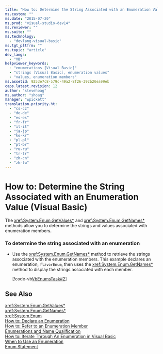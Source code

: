 ```yaml
---
title: "How to: Determine the String Associated with an Enumeration Value (Visual Basic)"
ms.custom: ""
ms.date: "2015-07-20"
ms.prod: "visual-studio-dev14"
ms.reviewer: ""
ms.suite: ""
ms.technology: 
  - "devlang-visual-basic"
ms.tgt_pltfrm: ""
ms.topic: "article"
dev_langs: 
  - "VB"
helpviewer_keywords: 
  - "enumerations [Visual Basic]"
  - "strings [Visual Basic], enumeration values"
  - "values, enumeration members"
ms.assetid: 9253e7c8-579c-49a2-8f26-392b20ea99eb
caps.latest.revision: 12
author: "stevehoag"
ms.author: "shoag"
manager: "wpickett"
translation.priority.ht: 
  - "cs-cz"
  - "de-de"
  - "es-es"
  - "fr-fr"
  - "it-it"
  - "ja-jp"
  - "ko-kr"
  - "pl-pl"
  - "pt-br"
  - "ru-ru"
  - "tr-tr"
  - "zh-cn"
  - "zh-tw"
---
```

# How to: Determine the String Associated with an Enumeration Value (Visual Basic)
The <xref:System.Enum.GetValues*> and <xref:System.Enum.GetNames*> methods allow you to determine the strings and values associated with enumeration members.  
  
### To determine the string associated with an enumeration  
  
-   Use the <xref:System.Enum.GetNames*> method to retrieve the strings associated with the enumeration members. This example declares an enumeration, `flavorEnum`, then uses the <xref:System.Enum.GetNames*> method to display the strings associated with each member.  
  
     [!code-vb[VbEnumsTask#2](../../../../visual-basic\language-reference\statements/codesnippet/VisualBasic/how-to-determine-the-string-associated-with-an-enumeration-value_1.vb)]  
  
## See Also  
 <xref:System.Enum.GetValues*>   
 <xref:System.Enum.GetNames*>   
 <xref:System.Enum>   
 [How to: Declare an Enumeration](../../../../visual-basic\programming-guide\language-features\constants-enums/how-to-declare-enumerations.md)   
 [How to: Refer to an Enumeration Member](../../../../visual-basic\programming-guide\language-features\constants-enums/how-to-refer-to-an-enumeration-member.md)   
 [Enumerations and Name Qualification](../../../../visual-basic\programming-guide\language-features\constants-enums/enumerations-and-name-qualification.md)   
 [How to: Iterate Through An Enumeration in Visual Basic](../../../../visual-basic\programming-guide\language-features\constants-enums/how-to-iterate-through-an-enumeration.md)   
 [When to Use an Enumeration](../../../../visual-basic\programming-guide\language-features\constants-enums/when-to-use-an-enumeration.md)   
 [Enum Statement](../../../../visual-basic\language-reference\statements/enum-statement.md)